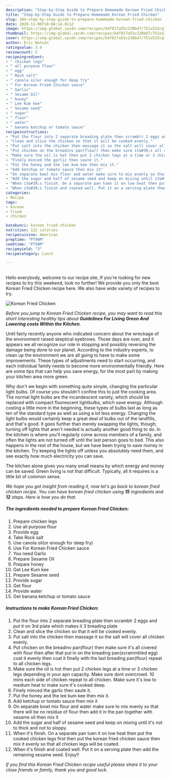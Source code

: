 ```yaml
---
description: "Step-by-Step Guide to Prepare Homemade Korean Fried Chicken"
title: "Step-by-Step Guide to Prepare Homemade Korean Fried Chicken"
slug: 184-step-by-step-guide-to-prepare-homemade-korean-fried-chicken
date: 2020-11-06T18:04:14.811Z
image: https://img-global.cpcdn.com/recipes/b4f017a55c230bd7/751x532cq70/korean-fried-chicken-recipe-main-photo.jpg
thumbnail: https://img-global.cpcdn.com/recipes/b4f017a55c230bd7/751x532cq70/korean-fried-chicken-recipe-main-photo.jpg
cover: https://img-global.cpcdn.com/recipes/b4f017a55c230bd7/751x532cq70/korean-fried-chicken-recipe-main-photo.jpg
author: Eric Watson
ratingvalue: 3.4
reviewcount: 5
recipeingredient:
- " chicken legs"
- " all purpose flour"
- " egg"
- " Rock salt"
- " canola oilor enough for deep fry"
- " For Korean Fried Chicken sauce"
- " Garlic"
- " Sesame Oil"
- " honey"
- " Lee Kum kee"
- " Sesame seed"
- " sugar"
- " flour"
- " water"
- " banana ketchup or tomato sauce"
recipeinstructions:
- "Put the flour into 2 separate breading plate then scramblr 2 eggs and put it on 3rd plate which makes it 3 breading plate"
- "Clean and slice the chicken so that it will be cooked evenly."
- "Put salt into the chicken then massage it so the salt will cover all chicken evenly."
- "Put chicken on the breadinv pan(flour) then make sure it&#39;s all civered with flour then after that put in on the breading pan(scrammbled egg) coat it evenly then coat it finally with the last breading pan(flour) repeat to all chicken legs."
- "Make sure the oil is hot then put 2 chicken legs at a time or 3 chicken legs depending in your apn capacity. Make sure dont overcrowd. 10 mins each side of chicken repeat to all chicken. Make sure it&#39;s low to medium heat to make sure it&#39;s cooked deep."
- "Finely minced the garlic then saute it."
- "Put the honey and the lee kum kee then mix it."
- "Add ketchup or tomato sauce then mix it"
- "On separate bowl mix flour and water make sure to mix evenly so that there will be no residue of flour then add it in the pan together with sesame oil then mix it"
- "Add the sugar and half of sesame seed and keep on mixing until it&#39;s not to thick and not to sloppy."
- "When it&#39;s finish. On a separate pan tuen it on low heat then put the cooked chicken legs first then put the korean fried chicken sauce then mix it evenly so that all chicken legs will be coated."
- "When it&#39;s finish and coated well. Put it on a serving plate then add the remaining sesame seed. Enjoy!!"
categories:
- Recipe
tags:
- korean
- fried
- chicken

katakunci: korean fried chicken 
nutrition: 122 calories
recipecuisine: American
preptime: "PT40M"
cooktime: "PT50M"
recipeyield: "3"
recipecategory: Lunch

---
```

<br>
Hello everybody, welcome to our recipe site, If you're looking for new recipes to try this weekend, look no further! We provide you only the best Korean Fried Chicken recipe here. We also have wide variety of recipes to try.
<br>


![Korean Fried Chicken](https://img-global.cpcdn.com/recipes/b4f017a55c230bd7/751x532cq70/korean-fried-chicken-recipe-main-photo.jpg)

<i>Before you jump to Korean Fried Chicken recipe, you may want to read this short interesting healthy tips about 
<strong>Guidelines For Living Green And Lowering costs Within the Kitchen</strong>.</i>
</br>

Until fairly recently anyone who indicated concern about the wreckage of the environment raised skeptical eyebrows. Those days are over, and it appears we all recognize our role in stopping and possibly reversing the damage being done to our planet. According to the industry experts, to clean up the environment we are all going to have to make some improvements. These types of adjustments need to start occurring, and each individual family needs to become more environmentally friendly. Here are some tips that can help you save energy, for the most part by making your kitchen area more green.

Why don't we begin with something quite simple, changing the particular light bulbs. Of course you shouldn't confine this to just the cooking area. The normal light bulbs are the incandescent variety, which should be replaced with compact fluorescent lightbulbs, which save energy. Although costing a little more in the beginning, these types of bulbs last as long as ten of the standard type as well as using a lot less energy. Changing the light bulbs would certainly keep a great deal of bulbs out of the landfills, and that's good. It goes further than merely swapping the lights, though; turning off lights that aren't needed is actually another good thing to do. In the kitchen is where you'll regularly come across members of a family, and often the lights are not turned off until the last person goes to bed. This also happens in the rest of the house, but we have been trying to save money in the kitchen. Try keeping the lights off unless you absolutely need them, and see exactly how much electricity you can save.

The kitchen alone gives you many small means by which energy and money can be saved. Green living is not that difficult. Typically, all it requires is a little bit of common sense.


<i>We hope you got insight from reading it, now let's go back to korean fried chicken recipe. You can have korean fried chicken using <strong>15</strong> ingredients and <strong>12</strong> steps. Here is how you do that.
</i>

##### The ingredients needed to prepare Korean Fried Chicken:

1. Prepare  chicken legs
1. Use  all purpose flour
1. Provide  egg
1. Take  Rock salt
1. Use  canola oil(or enough for deep fry)
1. Use  For Korean Fried Chicken sauce
1. You need  Garlic
1. Prepare  Sesame Oil
1. Prepare  honey
1. Get  Lee Kum kee
1. Prepare  Sesame seed
1. Provide  sugar
1. Get  flour
1. Provide  water
1. Get  banana ketchup or tomato sauce


##### Instructions to make Korean Fried Chicken:

1. Put the flour into 2 separate breading plate then scramblr 2 eggs and put it on 3rd plate which makes it 3 breading plate
1. Clean and slice the chicken so that it will be cooked evenly.
1. Put salt into the chicken then massage it so the salt will cover all chicken evenly.
1. Put chicken on the breadinv pan(flour) then make sure it&#39;s all civered with flour then after that put in on the breading pan(scrammbled egg) coat it evenly then coat it finally with the last breading pan(flour) repeat to all chicken legs.
1. Make sure the oil is hot then put 2 chicken legs at a time or 3 chicken legs depending in your apn capacity. Make sure dont overcrowd. 10 mins each side of chicken repeat to all chicken. Make sure it&#39;s low to medium heat to make sure it&#39;s cooked deep.
1. Finely minced the garlic then saute it.
1. Put the honey and the lee kum kee then mix it.
1. Add ketchup or tomato sauce then mix it
1. On separate bowl mix flour and water make sure to mix evenly so that there will be no residue of flour then add it in the pan together with sesame oil then mix it
1. Add the sugar and half of sesame seed and keep on mixing until it&#39;s not to thick and not to sloppy.
1. When it&#39;s finish. On a separate pan tuen it on low heat then put the cooked chicken legs first then put the korean fried chicken sauce then mix it evenly so that all chicken legs will be coated.
1. When it&#39;s finish and coated well. Put it on a serving plate then add the remaining sesame seed. Enjoy!!


<i>If you find this Korean Fried Chicken recipe useful please share it to your close friends or family, thank you and good luck.</i>
